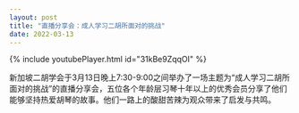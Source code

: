 ```yaml
---
layout: post
title: "直播分享会：成人学习二胡所面对的挑战"
date: 2022-03-13
---
```

{% include youtubePlayer.html id="31kBe9ZqqOI" %}

新加坡二胡学会于3月13日晚上7:30-9:00之间举办了一场主题为“成人学习二胡所面对的挑战”的直播分享会，五位各个年龄层习琴十年以上的优秀会员分享了他们能够坚持热爱胡琴的故事。他们一路上的酸甜苦辣为观众带来了启发与共鸣。
<!--more-->
